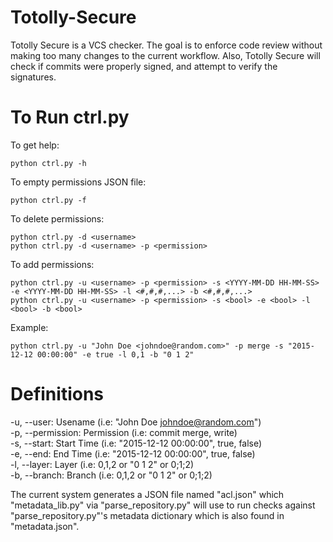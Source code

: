 # Totolly-Secure
Totolly Secure is a VCS checker. The goal is to enforce code review without making too many changes to the current workflow. Also, Totolly Secure will check if commits were properly signed, and attempt to verify the signatures.

# To Run ctrl.py
To get help:
```
python ctrl.py -h
```

To empty permissions JSON file:
```
python ctrl.py -f
```

To delete permissions:
```
python ctrl.py -d <username>
python ctrl.py -d <username> -p <permission>
```

To add permissions:
```
python ctrl.py -u <username> -p <permission> -s <YYYY-MM-DD HH-MM-SS> -e <YYYY-MM-DD HH-MM-SS> -l <#,#,#,...> -b <#,#,#,...>
python ctrl.py -u <username> -p <permission> -s <bool> -e <bool> -l <bool> -b <bool>
```

Example:
```
python ctrl.py -u "John Doe <johndoe@random.com>" -p merge -s "2015-12-12 00:00:00" -e true -l 0,1 -b "0 1 2"
```

# Definitions
-u, --user:         Usename (i.e: "John Doe <johndoe@random.com>")  
-p, --permission:   Permission (i.e: commit merge, write)  
-s, --start:        Start Time (i.e: "2015-12-12 00:00:00", true, false)  
-e, --end:          End Time (i.e: "2015-12-12 00:00:00", true, false)  
-l, --layer:        Layer (i.e: 0,1,2 or "0 1 2" or 0;1;2)  
-b, --branch:       Branch (i.e: 0,1,2 or "0 1 2" or 0;1;2)  
  
The current system generates a JSON file named "acl.json" which "metadata_lib.py" via "parse_repository.py" will use to run checks against "parse_repository.py"'s metadata dictionary which is also found in "metadata.json".
